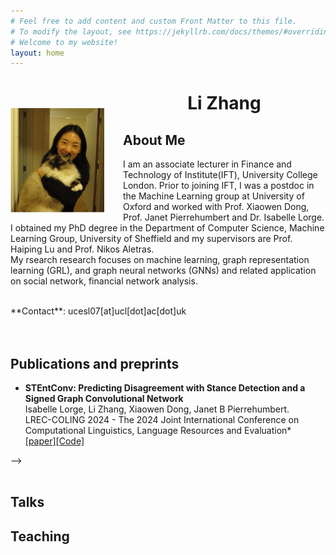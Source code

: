 ```yaml
---
# Feel free to add content and custom Front Matter to this file.
# To modify the layout, see https://jekyllrb.com/docs/themes/#overriding-theme-defaults
# Welcome to my website!
layout: home
---
```


<img style="float: left; margin-right: 30px; margin-top: 50px;" src="assets/img/me.jpg" width="150"/>

# <center> <b>Li Zhang</b> </center>
<!-- ### <center>Welcom to my personal webpage!</center> -->
## **About Me**
I am an associate lecturer in Finance and Technology of Institute(IFT),  University College London. Prior to  joining IFT, I was a postdoc in the Machine Learning group at University of Oxford and worked with Prof. Xiaowen Dong, Prof. Janet Pierrehumbert and Dr. Isabelle Lorge. I obtained my PhD degree in the Department of Computer Science, Machine Learning Group, University of Sheffield and my supervisors are Prof. Haiping Lu and Prof. Nikos Aletras. 
<br/>
My rsearch research focuses on machine learning, graph representation learning (GRL), and graph neural networks (GNNs) and related application on social network, financial network analysis.
<!-- [[Curriculum Vitae]](assets/NingZhang_CV.pdf)\ -->
<br/>
**Contact**: ucesl07[at]ucl[dot]ac[dot]uk
<br/>

<br/> 
<br/>

## **Publications and preprints**
- **STEntConv: Predicting Disagreement with Stance Detection and a Signed Graph Convolutional Network**\
Isabelle Lorge, Li Zhang, Xiaowen Dong, Janet B Pierrehumbert.\
LREC-COLING 2024 - The 2024 Joint International Conference on Computational Linguistics, Language Resources and Evaluation*\
[[paper]](https://arxiv.org/pdf/2403.15885)[[Code]](https://github.com/isabellelorge/contradiction)

<!-- - * RA-Rec: An Efficient ID Representation Alignment Framework for LLM-based Recommendation (arxiv) -->
<!-- - **On the Feasible Region of Efficient Algorithms for -->
<!-- Attributed Graph Alignment**\ -->
<!-- Ziao Wang, Ning Zhang, Weina Wang, and Lele Wang.\ -->
<!-- IEEE Transactions on Information Theory [[arXiv]](https://arxiv.org/pdf/2201.10106) --> -->

<br/>
<br/>

## **Talks**
<!-- - Jun. 2021: [Attributed graph alignment](assets/publication/ISIT2021.pdf) at IEEE International Symposium on Information Theory;  -->

## **Teaching**
<!-- - Michaelmas term 2023, Probability and Statistics for Network Analysis -->

<br/>
<br/>
